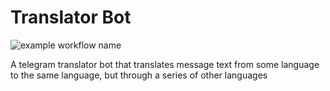 # Translator Bot

![example workflow name](https://github.com/dslesnikov/TranslatorBot/workflows/Build%20and%20push%20image/badge.svg)

A telegram translator bot that translates message text from some language to the same language, but through a series of other languages

